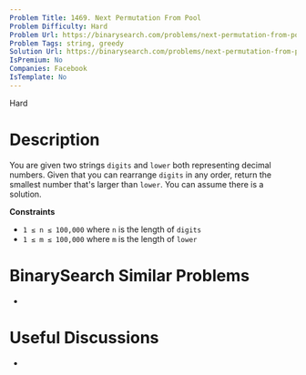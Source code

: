 ```yaml
---
Problem Title: 1469. Next Permutation From Pool
Problem Difficulty: Hard
Problem Url: https://binarysearch.com/problems/next-permutation-from-pool/
Problem Tags: string, greedy
Solution Url: https://binarysearch.com/problems/next-permutation-from-pool/solutions/
IsPremium: No
Companies: Facebook
IsTemplate: No
---
```


<span style="color: ;">Hard</span>

# Description

You are given two strings `digits` and `lower` both representing decimal numbers. Given that you can rearrange `digits` in any order, return the smallest number that's larger than `lower`. You can assume there is a solution.

**Constraints**
- `1 ≤ n ≤ 100,000` where `n` is the length of `digits`
- `1 ≤ m ≤ 100,000` where `m` is the length of `lower`

# BinarySearch Similar Problems

- []()

# Useful Discussions

- []()
